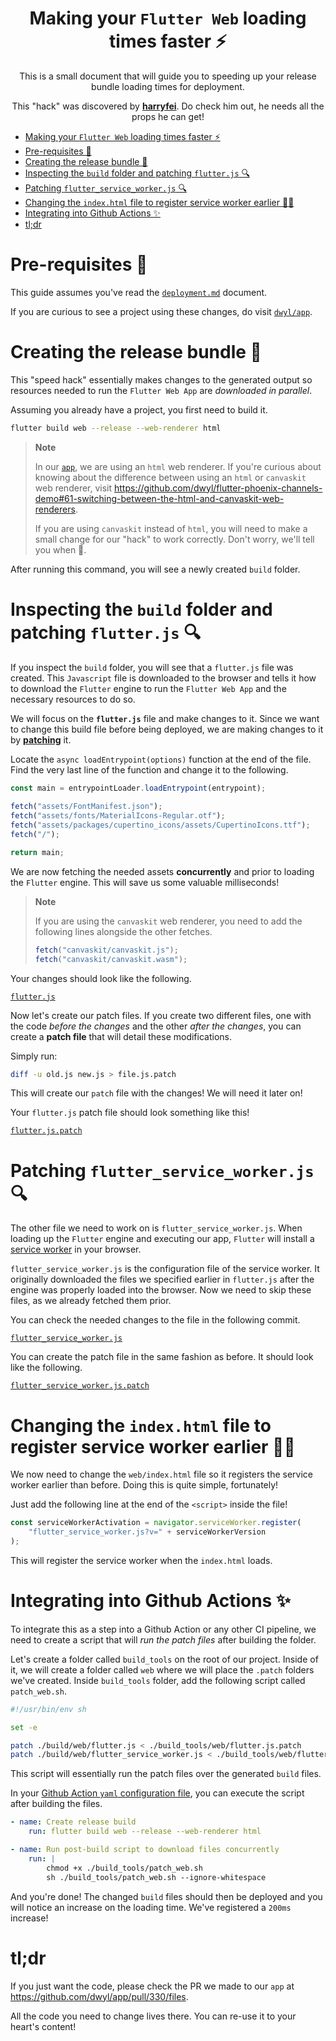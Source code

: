 <div align="center">

# Making your `Flutter Web` loading times faster ⚡️

This is a small document
that will guide you 
to speeding up your release bundle loading times
for deployment. 

This "hack" was discovered by 
[**harryfei**](https://github.com/harryfei).
Do check him out, he needs all the props he can get!

</div>

- [Making your `Flutter Web` loading times faster ⚡️](#making-your-flutter-web-loading-times-faster-️)
- [Pre-requisites 📝](#pre-requisites-)
- [Creating the release bundle 🧱](#creating-the-release-bundle-)
- [Inspecting the `build` folder and patching `flutter.js` 🔍](#inspecting-the-build-folder-and-patching-flutterjs-)
- [Patching `flutter_service_worker.js` 🔍](#patching-flutter_service_workerjs-)
- [Changing the `index.html` file to register service worker earlier 🏃‍♂️](#changing-the-indexhtml-file-to-register-service-worker-earlier-️)
- [Integrating into Github Actions ✨](#integrating-into-github-actions-)
- [tl;dr](#tldr)


# Pre-requisites 📝

This guide assumes you've read
the [`deployment.md`](../deployment.md) document.

If you are curious to see a project
using these changes,
do visit [`dwyl/app`](https://github.com/dwyl/app).


# Creating the release bundle 🧱

This "speed hack" essentially makes changes
to the generated output
so resources needed to run the `Flutter Web App`
are *downloaded in parallel*.

Assuming you already have a project,
you first need to build it.

```sh
flutter build web --release --web-renderer html
```

> **Note**
>
> In our [`app`](https://github.com/dwyl/app),
> we are using an `html` web renderer.
> If you're curious about knowing about the difference
> between using an `html` or `canvaskit` web renderer,
> visit https://github.com/dwyl/flutter-phoenix-channels-demo#61-switching-between-the-html-and-canvaskit-web-renderers.
>
> If you are using `canvaskit` instead of `html`,
> you will need to make a small change for our "hack" to work correctly.
> Don't worry, we'll tell you when 🙂.

After running this command,
you will see a newly created `build` folder.


# Inspecting the `build` folder and patching `flutter.js` 🔍

If you inspect the `build` folder,
you will see that a `flutter.js` file was created.
This `Javascript` file is downloaded to the browser
and tells it how to download the `Flutter` engine to run the `Flutter Web App`
and the necessary resources to do so.

We will focus on the **`flutter.js`** file 
and make changes to it.
Since we want to change this build file
before being deployed,
we are making changes to it
by [**patching**](https://www.tutorialspoint.com/unix_commands/patch.htm) it.

Locate the `async loadEntrypoint(options)` function
at the end of the file.
Find the very last line of the function
and change it to the following.

```js
const main = entrypointLoader.loadEntrypoint(entrypoint);
  
fetch("assets/FontManifest.json");
fetch("assets/fonts/MaterialIcons-Regular.otf");
fetch("assets/packages/cupertino_icons/assets/CupertinoIcons.ttf");
fetch("/");

return main;
```

We are now fetching the needed assets **concurrently**
and prior to loading the `Flutter` engine.
This will save us some valuable milliseconds!

> **Note**
>
> If you are using the `canvaskit` web renderer,
> you need to add the following lines
> alongside the other fetches.
>
> ```js
> fetch("canvaskit/canvaskit.js");
> fetch("canvaskit/canvaskit.wasm");
> ```

Your changes should look like the following.

[`flutter.js`](https://github.com/dwyl/learn-flutter/pull/84/commits/69347403f53594b041064e805dcbffe023952361)

Now let's create our patch files.
If you create two different files,
one with the code *before the changes*
and the other *after the changes*,
you can create a **patch file**
that will detail these modifications.

Simply run:

```sh
diff -u old.js new.js > file.js.patch
```

This will create our `patch` file with the changes!
We will need it later on!

Your `flutter.js` patch file should look something like this!

[`flutter.js.patch`](https://github.com/dwyl/learn-flutter/blob/de89d83bea972dbe5a13cd9ae8f0a6e34840e5a8/guides/flutter-web-speed-boost/flutter.js.patch)


# Patching `flutter_service_worker.js` 🔍

The other file we need to work on is `flutter_service_worker.js`.
When loading up the `Flutter` engine and executing our app,
`Flutter` will install a 
[service worker](https://web.dev/learn/pwa/service-workers/) in your browser.

`flutter_service_worker.js` is the configuration file of the service worker.
It originally downloaded the files we specified earlier in `flutter.js`
after the engine was properly loaded into the browser.
Now we need to skip these files, as we already fetched them prior.

You can check
the needed changes to the file
in the following commit.

[`flutter_service_worker.js`](https://github.com/dwyl/learn-flutter/pull/84/commits/b1edc58de99014f7423fdc9c08f207ec611b6439)

You can create the patch file in the same fashion as before.
It should look like the following.

[`flutter_service_worker.js.patch`](https://github.com/dwyl/learn-flutter/blob/de89d83bea972dbe5a13cd9ae8f0a6e34840e5a8/guides/flutter-web-speed-boost/flutter_service_worker.js.patch)


# Changing the `index.html` file to register service worker earlier 🏃‍♂️

We now need to change the `web/index.html` file
so it registers the service worker earlier than before.
Doing this is quite simple, fortunately!

Just add the following line 
at the end of the `<script>` inside the file!

```js
const serviceWorkerActivation = navigator.serviceWorker.register(
    "flutter_service_worker.js?v=" + serviceWorkerVersion
);
```

This will register the service worker
when the `index.html` loads.


# Integrating into Github Actions ✨

To integrate this as a step into a Github Action
or any other CI pipeline,
we need to create a script 
that will *run the patch files* after building the folder.

Let's create a folder called `build_tools`
on the root of our project.
Inside of it, we will create a folder called `web`
where we will place the `.patch` folders we've created.
Inside `build_tools` folder,
add the following script called `patch_web.sh`.

```sh
#!/usr/bin/env sh

set -e

patch ./build/web/flutter.js < ./build_tools/web/flutter.js.patch
patch ./build/web/flutter_service_worker.js < ./build_tools/web/flutter_service_worker.js.patch
```

This script will essentially run the patch files
over the generated `build` files.

In your 
[Github Action `yaml` configuration file](https://docs.github.com/en/actions/using-workflows/workflow-syntax-for-github-actions),
you can execute the script after building the files.

```yaml
- name: Create release build
    run: flutter build web --release --web-renderer html

- name: Run post-build script to download files concurrently
    run: | 
        chmod +x ./build_tools/patch_web.sh
        sh ./build_tools/patch_web.sh --ignore-whitespace
```

And you're done!
The changed `build` files
should then be deployed
and you will notice an increase on the loading time.
We've registered a `200ms` increase!


# tl;dr 

If you just want the code,
please check the PR we made to our `app`
at https://github.com/dwyl/app/pull/330/files.

All the code you need to change lives there.
You can re-use it to your heart's content! 
